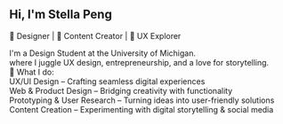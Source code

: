 ## Hi, I'm Stella Peng
🎨 Designer | 📱 Content Creator | 🚀 UX Explorer

I'm a Design Student at the University of Michigan. <br/> where I juggle UX design, entrepreneurship, and a love for storytelling.
<br/> 
🔹 What I do:
<br/> 
UX/UI Design – Crafting seamless digital experiences <br/> 
Web & Product Design – Bridging creativity with functionality <br/> 
Prototyping & User Research – Turning ideas into user-friendly solutions <br/> 
Content Creation – Experimenting with digital storytelling & social media<br/> 

